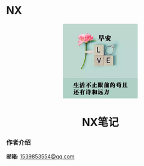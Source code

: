 # NX

<p align="center">
<img src="./README.assets/tx.jpeg" width="200" height="200"/>
</p>
<h1 align="center">NX笔记</h1>

### 作者介绍

**邮箱:**  1539853554@qq.com

